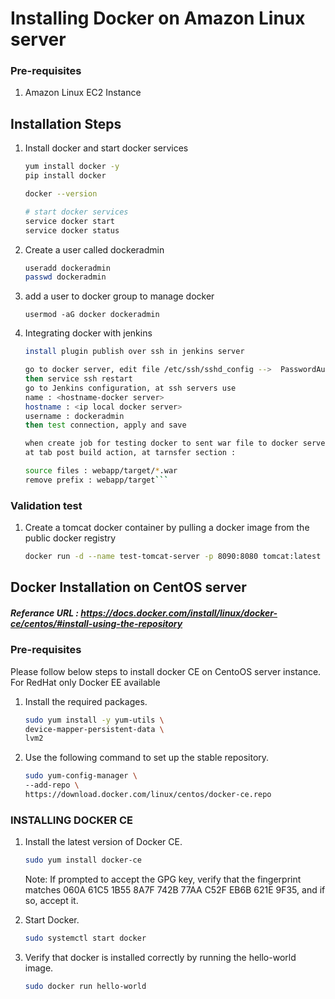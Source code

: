 # Installing Docker on Amazon Linux server

### Pre-requisites
1. Amazon Linux EC2 Instance

## Installation Steps

1. Install docker and start docker services
   ```sh 
   yum install docker -y 
   pip install docker
   
   docker --version 
   
   # start docker services
   service docker start
   service docker status
   ```
1. Create a user called dockeradmin 
   ```sh
   useradd dockeradmin
   passwd dockeradmin
   ```
1. add a user to docker group to manage docker 
   ```
   usermod -aG docker dockeradmin
   ```
1. Integrating docker with jenkins
   ```sh
   install plugin publish over ssh in jenkins server
   
   go to docker server, edit file /etc/ssh/sshd_config -->  PasswordAuthentication yes
   then service ssh restart
   go to Jenkins configuration, at ssh servers use
   name : <hostname-docker server>
   hostname : <ip local docker server>
   username : dockeradmin
   then test connection, apply and save
   
   when create job for testing docker to sent war file to docker server
   at tab post build action, at tarnsfer section :
   
   source files : webapp/target/*.war
   remove prefix : webapp/target```    
   
### Validation test
1. Create a tomcat docker container by pulling a docker image from the public docker registry
   ```sh
   docker run -d --name test-tomcat-server -p 8090:8080 tomcat:latest
   ```

## Docker Installation on CentOS server
##### Referance URL : https://docs.docker.com/install/linux/docker-ce/centos/#install-using-the-repository
### Pre-requisites

Please follow below steps to install docker CE on CentoOS server instance. For RedHat only Docker EE available 

1. Install the required packages.

   ```sh 
   sudo yum install -y yum-utils \
   device-mapper-persistent-data \
   lvm2
   ```
  
1. Use the following command to set up the stable repository.
 
   ```sh 
   sudo yum-config-manager \
   --add-repo \
   https://download.docker.com/linux/centos/docker-ce.repo
   ```

### INSTALLING DOCKER CE

1. Install the latest version of Docker CE.
   ```sh 
   sudo yum install docker-ce
   ```

   Note: If prompted to accept the GPG key, verify that the fingerprint matches 
060A 61C5 1B55 8A7F 742B 77AA C52F EB6B 621E 9F35, and if so, accept it.

1. Start Docker.
   ```sh 
   sudo systemctl start docker
   ```

1. Verify that docker is installed correctly by running the hello-world image.
   ```sh
   sudo docker run hello-world
   ```
   
  
